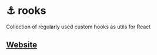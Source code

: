 # ⚓ rooks

Collection of regularly used custom hooks as utils for React

## [Website](https://react-hooks.org)
